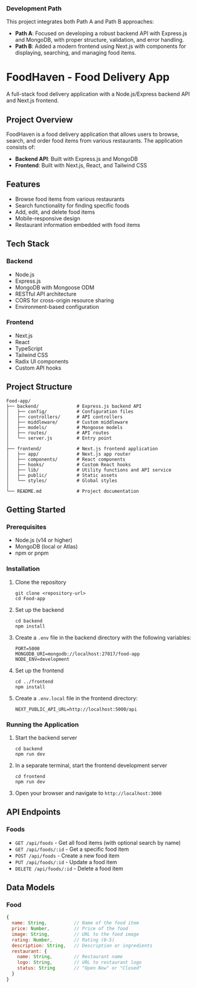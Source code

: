 ### Development Path

This project integrates both Path A and Path B approaches:

- **Path A**: Focused on developing a robust backend API with Express.js and MongoDB, with proper structure, validation, and error handling.
- **Path B**: Added a modern frontend using Next.js with components for displaying, searching, and managing food items.

# FoodHaven - Food Delivery App

A full-stack food delivery application with a Node.js/Express backend API and Next.js frontend.

## Project Overview

FoodHaven is a food delivery application that allows users to browse, search, and order food items from various restaurants. The application consists of:

- **Backend API**: Built with Express.js and MongoDB
- **Frontend**: Built with Next.js, React, and Tailwind CSS

## Features

- Browse food items from various restaurants
- Search functionality for finding specific foods
- Add, edit, and delete food items
- Mobile-responsive design
- Restaurant information embedded with food items

## Tech Stack

### Backend
- Node.js
- Express.js
- MongoDB with Mongoose ODM
- RESTful API architecture
- CORS for cross-origin resource sharing
- Environment-based configuration

### Frontend
- Next.js
- React
- TypeScript
- Tailwind CSS
- Radix UI components
- Custom API hooks

## Project Structure

```
Food-app/
├── backend/              # Express.js backend API
│   ├── config/           # Configuration files
│   ├── controllers/      # API controllers
│   ├── middleware/       # Custom middleware
│   ├── models/           # Mongoose models
│   ├── routes/           # API routes
│   └── server.js         # Entry point
│
├── frontend/             # Next.js frontend application
│   ├── app/              # Next.js app router
│   ├── components/       # React components
│   ├── hooks/            # Custom React hooks
│   ├── lib/              # Utility functions and API service
│   ├── public/           # Static assets
│   └── styles/           # Global styles
│
└── README.md             # Project documentation
```

## Getting Started

### Prerequisites

- Node.js (v14 or higher)
- MongoDB (local or Atlas)
- npm or pnpm

### Installation

1. Clone the repository
   ```
   git clone <repository-url>
   cd Food-app
   ```

2. Set up the backend
   ```
   cd backend
   npm install
   ```

3. Create a `.env` file in the backend directory with the following variables:
   ```
   PORT=5000
   MONGODB_URI=mongodb://localhost:27017/food-app
   NODE_ENV=development
   ```

4. Set up the frontend
   ```
   cd ../frontend
   npm install
   ```

5. Create a `.env.local` file in the frontend directory:
   ```
   NEXT_PUBLIC_API_URL=http://localhost:5000/api
   ```

### Running the Application

1. Start the backend server
   ```
   cd backend
   npm run dev
   ```

2. In a separate terminal, start the frontend development server
   ```
   cd frontend
   npm run dev
   ```

3. Open your browser and navigate to `http://localhost:3000`

## API Endpoints

### Foods

- `GET /api/foods` - Get all food items (with optional search by name)
- `GET /api/foods/:id` - Get a specific food item
- `POST /api/foods` - Create a new food item
- `PUT /api/foods/:id` - Update a food item
- `DELETE /api/foods/:id` - Delete a food item

## Data Models

### Food

```javascript
{
  name: String,          // Name of the food item
  price: Number,         // Price of the food
  image: String,         // URL to the food image
  rating: Number,        // Rating (0-5)
  description: String,   // Description or ingredients
  restaurant: {
    name: String,        // Restaurant name
    logo: String,        // URL to restaurant logo
    status: String       // "Open Now" or "Closed"
  }
}
```
